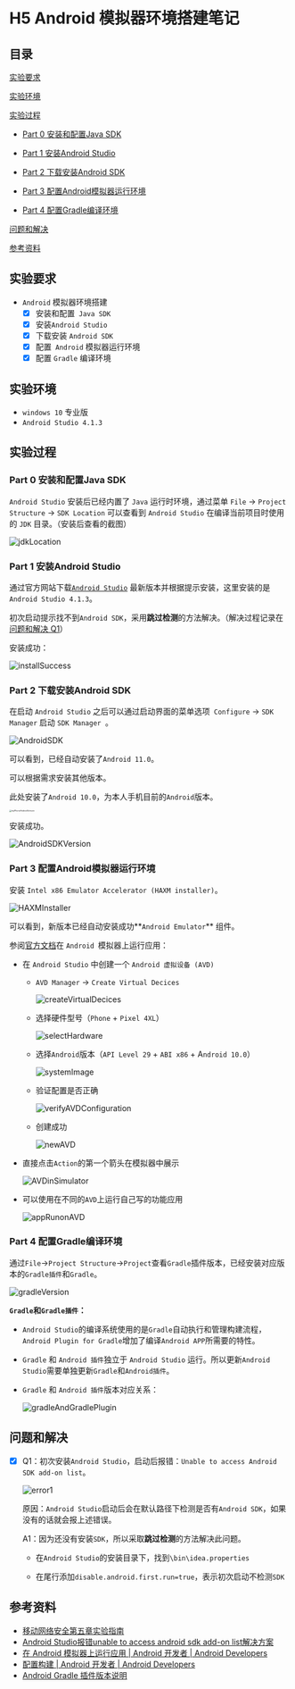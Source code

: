 # H5 Android 模拟器环境搭建笔记

## 目录

[实验要求](#00)

[实验环境](#01)

[实验过程](#02)

* [Part 0 安装和配置Java SDK](#020)

* [Part 1 安装Android Studio](#021)
* [Part 2 下载安装Android SDK](#022)
* [Part 3 配置Android模拟器运行环境](#023)
* [Part 4 配置Gradle编译环境](#024)

[问题和解决](#03)

[参考资料](#04)

## <span id= "00">实验要求</span>

* `Android` 模拟器环境搭建
  - [x] 安装和配置` Java SDK`
  - [x] 安装`Android Studio`
  - [x] 下载安装 `Android SDK`
  - [x] 配置` Android` 模拟器运行环境
  - [x] 配置 `Gradle` 编译环境

## <span id= "01">实验环境</span>

* `windows 10` 专业版
* `Android Studio 4.1.3`

## <span id= "02">实验过程</span>

### <span id= "020">Part 0</span> 安装和配置Java SDK

`Android Studio` 安装后已经内置了 `Java` 运行时环境，通过菜单 `File` -> `Project Structure` -> `SDK Location` 可以查看到 `Android Studio` 在编译当前项目时使用的 `JDK` 目录。（安装后查看的截图）

![jdkLocation](img/jdkLocation.png)



### <span id= "021">Part 1</span> 安装Android Studio

通过官方网站下载[`Android Studio`](https://developer.android.com/studio/) 最新版本并根据提示安装，这里安装的是`Android Studio 4.1.3`。

初次启动提示找不到`Android SDK`，采用**跳过检测**的方法解决。（解决过程记录在[问题和解决 Q1](#jump1)）

安装成功：

![installSuccess](img/installSuccess.png)



### <span id= "022">Part 2</span> 下载安装Android SDK

在启动 `Android Studio` 之后可以通过启动界面的菜单选项` Configure` -> `SDK Manager` 启动 `SDK Manager `。

![AndroidSDK](img/AndroidSDK.png)

可以看到，已经自动安装了`Android 11.0`。

可以根据需求安装其他版本。

此处安装了`Android 10.0`，为本人手机目前的`Android`版本。

<img src="img/myPhoneAndroidVersion.png" alt="myPhoneAndroidVersion" style="zoom: 25%;" />

安装成功。

![AndroidSDKVersion](img/AndroidSDKVersion.png)



### <span id= "023">Part 3</span> 配置Android模拟器运行环境

安装 `Intel x86 Emulator Accelerator (HAXM installer)`。

![HAXMInstaller](img/HAXMInstaller.png)

可以看到，新版本已经自动安装成功**`Android Emulator`** 组件。

参阅[官方文档](https://developer.android.com/studio/run/emulator)在 `Android `模拟器上运行应用：

* 在 `Android Studio` 中创建一个 `Android 虚拟设备 (AVD)`

  * `AVD Manager` -> `Create Virtual Decices`

    ![createVirtualDecices](img/createVirtualDecices.png)

  * 选择硬件型号（`Phone` + `Pixel 4XL`）

    ![selectHardware](img/selectHardware.png)

  * 选择`Android`版本（`API Level 29` + `ABI x86` + A`ndroid 10.0`）

    ![systemImage](img/systemImage.png)

  * 验证配置是否正确

    ![verifyAVDConfiguration](img/verifyAVDConfiguration.png)

  * 创建成功

    ![newAVD](img/newAVD.png)

* 直接点击`Action`的第一个箭头在模拟器中展示

  ![AVDinSimulator](img/AVDinSimulator.png)

* 可以使用在不同的`AVD`上运行自己写的功能应用

  ![appRunonAVD](D:\Project-mis\2021-mis-public-yumlii33\chap0x05\img\appRunonAVD.png)

### <span id="024">Part 4</span> 配置Gradle编译环境

通过`File`->`Project Structure`->`Project`查看`Gradle`插件版本，已经安装对应版本的`Gradle插件`和`Gradle`。

![gradleVersion](img/gradleVersion.png)

**`Gradle`和`Gradle插件`：**

* `Android Studio`的编译系统使用的是`Gradle`自动执行和管理构建流程，`Android Plugin for Gradle`增加了编译`Android APP`所需要的特性。 

* `Gradle` 和 `Android 插件`独立于 `Android Studio` 运行。所以更新`Android Studio`需要单独更新`Gradle`和`Android插件`。

* `Gradle` 和 `Android 插件`版本对应关系：

  ![gradleAndGradlePlugin](img/gradleAndGradlePlugin.png)



## <span id= "03">问题和解决</span>

- [x] <span id= "jump1">Q1</span>：初次安装`Android Studio`，启动后报错：`Unable to access Android SDK add-on list`。

  ![error1](img/error1.png)

  原因：`Android Studio`启动后会在默认路径下检测是否有`Android SDK`，如果没有的话就会报上述错误。

  A1：因为还没有安装`SDK`，所以采取**跳过检测**的方法解决此问题。

  * 在`Android Studio`的安装目录下，找到`\bin\idea.properties`

  * 在尾行添加`disable.android.first.run=true`，表示初次启动不检测`SDK`

    


## <span id= "04">参考资料</span>

* [移动网络安全第五章实验指南](https://c4pr1c3.github.io/cuc-mis/chap0x05/exp.html)
* [Android Studio报错unable to access android sdk add-on list解决方案](https://blog.csdn.net/u010358168/article/details/81535307)
* [在 Android 模拟器上运行应用  |  Android 开发者  |  Android Developers](https://developer.android.com/studio/run/emulator)
* [配置构建  |  Android 开发者  |  Android Developers](https://developer.android.com/studio/build)
* [Android Gradle 插件版本说明](https://developer.android.com/studio/releases/gradle-plugin)

